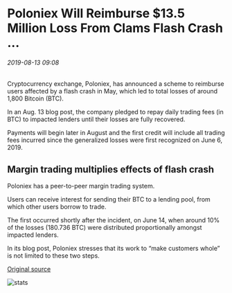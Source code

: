 # Poloniex Will Reimburse $13.5 Million Loss From Clams Flash Crash ...

###### 2019-08-13 09:08

Cryptocurrency exchange, Poloniex, has announced a scheme to reimburse users affected by a flash crash in May, which led to total losses of around 1,800 Bitcoin (BTC).

In an Aug. 13 blog post, the company pledged to repay daily trading fees (in BTC) to impacted lenders until their losses are fully recovered.

Payments will begin later in August and the first credit will include all trading fees incurred since the generalized losses were first recognized on June 6, 2019.

## Margin trading multiplies effects of flash crash

Poloniex has a peer-to-peer margin trading system.

Users can receive interest for sending their BTC to a lending pool, from which other users borrow to trade.

The first occurred shortly after the incident, on June 14, when around 10% of the losses (180.736 BTC) were distributed proportionally amongst impacted lenders.

In its blog post, Poloniex stresses that its work to “make customers whole” is not limited to these two steps.

[Original source](https://cointelegraph.com/news/poloniex-will-reimburse-135-million-loss-from-clams-flash-crash)

![stats](https://c.statcounter.com/11760860/0/a89fa40b/1/ "stats")